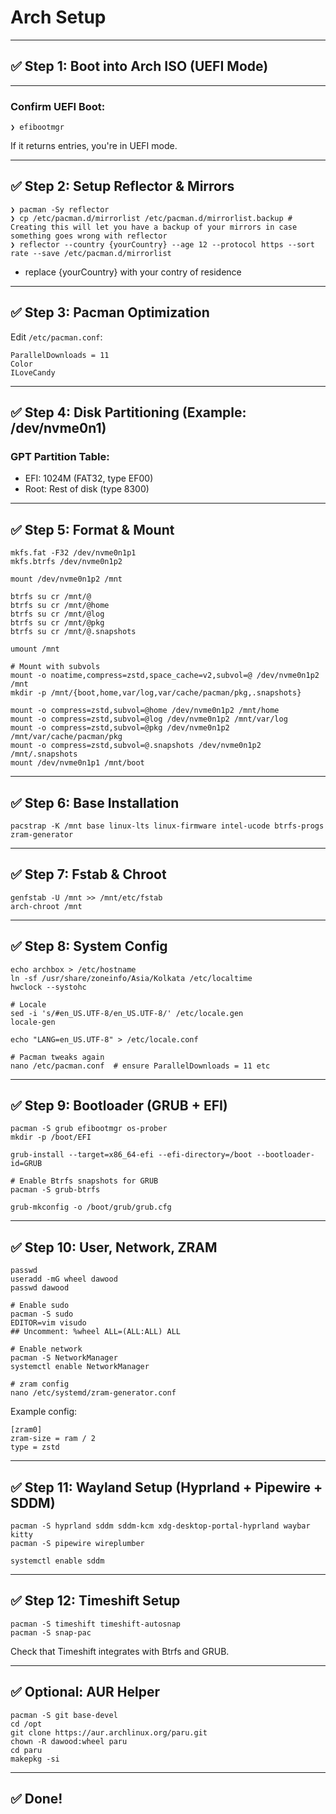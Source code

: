 # Arch Setup

---

## ✅ Step 1: Boot into Arch ISO (UEFI Mode)

---

### Confirm UEFI Boot:

```
❯ efibootmgr
```

If it returns entries, you're in UEFI mode.

---

## ✅ Step 2: Setup Reflector & Mirrors

```
❯ pacman -Sy reflector
❯ cp /etc/pacman.d/mirrorlist /etc/pacman.d/mirrorlist.backup # Creating this will let you have a backup of your mirrors in case something goes wrong with reflector
❯ reflector --country {yourCountry} --age 12 --protocol https --sort rate --save /etc/pacman.d/mirrorlist
```
* replace {yourCountry} with your contry of residence
---

## ✅ Step 3: Pacman Optimization

Edit `/etc/pacman.conf`:

```
ParallelDownloads = 11
Color
ILoveCandy
```

---

## ✅ Step 4: Disk Partitioning (Example: /dev/nvme0n1)

### GPT Partition Table:

- EFI: 1024M (FAT32, type EF00)
- Root: Rest of disk (type 8300)

---

## ✅ Step 5: Format & Mount

```
mkfs.fat -F32 /dev/nvme0n1p1
mkfs.btrfs /dev/nvme0n1p2

mount /dev/nvme0n1p2 /mnt

btrfs su cr /mnt/@
btrfs su cr /mnt/@home
btrfs su cr /mnt/@log
btrfs su cr /mnt/@pkg
btrfs su cr /mnt/@.snapshots

umount /mnt

# Mount with subvols
mount -o noatime,compress=zstd,space_cache=v2,subvol=@ /dev/nvme0n1p2 /mnt
mkdir -p /mnt/{boot,home,var/log,var/cache/pacman/pkg,.snapshots}

mount -o compress=zstd,subvol=@home /dev/nvme0n1p2 /mnt/home
mount -o compress=zstd,subvol=@log /dev/nvme0n1p2 /mnt/var/log
mount -o compress=zstd,subvol=@pkg /dev/nvme0n1p2 /mnt/var/cache/pacman/pkg
mount -o compress=zstd,subvol=@.snapshots /dev/nvme0n1p2 /mnt/.snapshots
mount /dev/nvme0n1p1 /mnt/boot
```

---

## ✅ Step 6: Base Installation

```
pacstrap -K /mnt base linux-lts linux-firmware intel-ucode btrfs-progs zram-generator
```

---

## ✅ Step 7: Fstab & Chroot

```
genfstab -U /mnt >> /mnt/etc/fstab
arch-chroot /mnt
```

---

## ✅ Step 8: System Config

```
echo archbox > /etc/hostname
ln -sf /usr/share/zoneinfo/Asia/Kolkata /etc/localtime
hwclock --systohc

# Locale
sed -i 's/#en_US.UTF-8/en_US.UTF-8/' /etc/locale.gen
locale-gen

echo "LANG=en_US.UTF-8" > /etc/locale.conf

# Pacman tweaks again
nano /etc/pacman.conf  # ensure ParallelDownloads = 11 etc
```

---

## ✅ Step 9: Bootloader (GRUB + EFI)

```
pacman -S grub efibootmgr os-prober
mkdir -p /boot/EFI

grub-install --target=x86_64-efi --efi-directory=/boot --bootloader-id=GRUB

# Enable Btrfs snapshots for GRUB
pacman -S grub-btrfs

grub-mkconfig -o /boot/grub/grub.cfg
```

---

## ✅ Step 10: User, Network, ZRAM

```
passwd
useradd -mG wheel dawood
passwd dawood

# Enable sudo
pacman -S sudo
EDITOR=vim visudo
## Uncomment: %wheel ALL=(ALL:ALL) ALL

# Enable network
pacman -S NetworkManager
systemctl enable NetworkManager

# zram config
nano /etc/systemd/zram-generator.conf
```

Example config:

```
[zram0]
zram-size = ram / 2
type = zstd
```

---

## ✅ Step 11: Wayland Setup (Hyprland + Pipewire + SDDM)

```
pacman -S hyprland sddm sddm-kcm xdg-desktop-portal-hyprland waybar kitty
pacman -S pipewire wireplumber

systemctl enable sddm
```

---

## ✅ Step 12: Timeshift Setup

```
pacman -S timeshift timeshift-autosnap
pacman -S snap-pac
```

Check that Timeshift integrates with Btrfs and GRUB.

---

## ✅ Optional: AUR Helper

```
pacman -S git base-devel
cd /opt
git clone https://aur.archlinux.org/paru.git
chown -R dawood:wheel paru
cd paru
makepkg -si
```

---

## ✅ Done!

